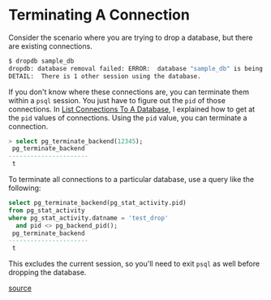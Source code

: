 # Terminating A Connection

Consider the scenario where you are trying to drop a database, but there are
existing connections.

```bash
$ dropdb sample_db
dropdb: database removal failed: ERROR:  database "sample_db" is being accessed by other users
DETAIL:  There is 1 other session using the database.
```

If you don't know where these connections are, you can terminate them within
a `psql` session. You just have to figure out the `pid` of those
connections. In [List Connections To A
Database](postgres/list-connections-to-a-database.md), I explained how to
get at the `pid` values of connections. Using the `pid` value, you can
terminate a connection.

```sql
> select pg_terminate_backend(12345);
 pg_terminate_backend
----------------------
 t
```

To terminate all connections to a particular database, use a query like the
following:

```sql
select pg_terminate_backend(pg_stat_activity.pid)
from pg_stat_activity
where pg_stat_activity.datname = 'test_drop'
  and pid <> pg_backend_pid();
 pg_terminate_backend
----------------------
 t
```

This excludes the current session, so you'll need to exit `psql` as well
before dropping the database.

[source](http://stackoverflow.com/questions/5408156/how-to-drop-a-postgresql-database-if-there-are-active-connections-to-it)
